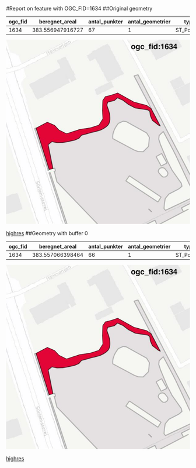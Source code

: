 #Report on feature with OGC_FID=1634
##Original geometry



| ogc_fid |  beregnet_areal  | antal_punkter | antal_geometrier |    type    |
|---------|------------------|---------------|------------------|------------|
|    1634 | 383.556947916727 |            67 |                1 | ST_Polygon|
![geom](../images/1634_invalid.jpg)


[highres](https://raw.githubusercontent.com/Septima/herlev/master/images/1634_invalid.jpg)
##Geometry with buffer 0



| ogc_fid |  beregnet_areal  | antal_punkter | antal_geometrier |    type    |
|---------|------------------|---------------|------------------|------------|
|    1634 | 383.557066398464 |            66 |                1 | ST_Polygon|
![geom](../images/1634_buffer0.jpg)


[highres](https://raw.githubusercontent.com/Septima/herlev/master/images/1634_buffer0_highres.jpg)
